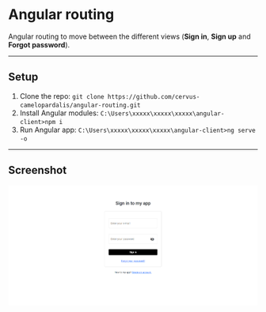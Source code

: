 # Angular routing

Angular routing to move between the different views (**Sign in**, **Sign up** and **Forgot password**).

---

## Setup

1. Clone the repo: `git clone https://github.com/cervus-camelopardalis/angular-routing.git`
2. Install Angular modules: `C:\Users\xxxxx\xxxxx\xxxxx\angular-client>npm i`
3. Run Angular app: `C:\Users\xxxxx\xxxxx\xxxxx\angular-client>ng serve -o`

---

## Screenshot

![Angular routing](https://github.com/cervus-camelopardalis/angular-routing/blob/main/screenshot.png?raw=true)